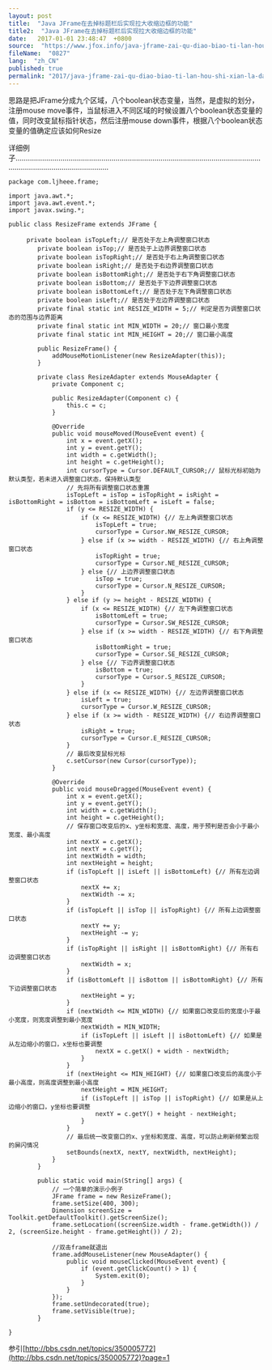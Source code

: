 ```yaml
---
layout: post
title:  "Java JFrame在去掉标题栏后实现拉大收缩边框的功能"
title2:  "Java JFrame在去掉标题栏后实现拉大收缩边框的功能"
date:   2017-01-01 23:48:47  +0800
source:  "https://www.jfox.info/java-jframe-zai-qu-diao-biao-ti-lan-hou-shi-xian-la-da-shou-suo-bian-kuang-de-gong-neng.html"
fileName:  "0827"
lang:  "zh_CN"
published: true
permalink: "2017/java-jframe-zai-qu-diao-biao-ti-lan-hou-shi-xian-la-da-shou-suo-bian-kuang-de-gong-neng.html"
---
```




 思路是把JFrame分成九个区域，八个boolean状态变量，当然，是虚拟的划分，注册mouse move事件，当鼠标进入不同区域的时候设置八个boolean状态变量的值，同时改变鼠标指针状态，然后注册mouse down事件，根据八个boolean状态变量的值确定应该如何Resize 

详细例子…………………………………………………………………………………………………………………………………………………….

    package com.ljheee.frame;
    
    import java.awt.*;
    import java.awt.event.*;
    import javax.swing.*;
    
    public class ResizeFrame extends JFrame {
    
         private boolean isTopLeft;// 是否处于左上角调整窗口状态
            private boolean isTop;// 是否处于上边界调整窗口状态
            private boolean isTopRight;// 是否处于右上角调整窗口状态
            private boolean isRight;// 是否处于右边界调整窗口状态
            private boolean isBottomRight;// 是否处于右下角调整窗口状态
            private boolean isBottom;// 是否处于下边界调整窗口状态
            private boolean isBottomLeft;// 是否处于左下角调整窗口状态
            private boolean isLeft;// 是否处于左边界调整窗口状态
            private final static int RESIZE_WIDTH = 5;// 判定是否为调整窗口状态的范围与边界距离
            private final static int MIN_WIDTH = 20;// 窗口最小宽度
            private final static int MIN_HEIGHT = 20;// 窗口最小高度
             
            public ResizeFrame() {
                addMouseMotionListener(new ResizeAdapter(this));
            }
             
            private class ResizeAdapter extends MouseAdapter {
                private Component c;
                 
                public ResizeAdapter(Component c) {
                    this.c = c;
                }
                 
                @Override
                public void mouseMoved(MouseEvent event) {
                    int x = event.getX();
                    int y = event.getY();
                    int width = c.getWidth();
                    int height = c.getHeight();
                    int cursorType = Cursor.DEFAULT_CURSOR;// 鼠标光标初始为默认类型，若未进入调整窗口状态，保持默认类型
                    // 先将所有调整窗口状态重置
                    isTopLeft = isTop = isTopRight = isRight = isBottomRight = isBottom = isBottomLeft = isLeft = false;
                    if (y <= RESIZE_WIDTH) {
                        if (x <= RESIZE_WIDTH) {// 左上角调整窗口状态
                            isTopLeft = true;
                            cursorType = Cursor.NW_RESIZE_CURSOR;
                        } else if (x >= width - RESIZE_WIDTH) {// 右上角调整窗口状态
                            isTopRight = true;
                            cursorType = Cursor.NE_RESIZE_CURSOR;
                        } else {// 上边界调整窗口状态
                            isTop = true;
                            cursorType = Cursor.N_RESIZE_CURSOR;
                        }
                    } else if (y >= height - RESIZE_WIDTH) {
                        if (x <= RESIZE_WIDTH) {// 左下角调整窗口状态
                            isBottomLeft = true;
                            cursorType = Cursor.SW_RESIZE_CURSOR;
                        } else if (x >= width - RESIZE_WIDTH) {// 右下角调整窗口状态
                            isBottomRight = true;
                            cursorType = Cursor.SE_RESIZE_CURSOR;
                        } else {// 下边界调整窗口状态
                            isBottom = true;
                            cursorType = Cursor.S_RESIZE_CURSOR;
                        }
                    } else if (x <= RESIZE_WIDTH) {// 左边界调整窗口状态
                        isLeft = true;
                        cursorType = Cursor.W_RESIZE_CURSOR;
                    } else if (x >= width - RESIZE_WIDTH) {// 右边界调整窗口状态
                        isRight = true;
                        cursorType = Cursor.E_RESIZE_CURSOR;
                    }
                    // 最后改变鼠标光标
                    c.setCursor(new Cursor(cursorType));
                }
                 
                @Override
                public void mouseDragged(MouseEvent event) {
                    int x = event.getX();
                    int y = event.getY();
                    int width = c.getWidth();
                    int height = c.getHeight();
                    // 保存窗口改变后的x、y坐标和宽度、高度，用于预判是否会小于最小宽度、最小高度
                    int nextX = c.getX();
                    int nextY = c.getY();
                    int nextWidth = width;
                    int nextHeight = height;
                    if (isTopLeft || isLeft || isBottomLeft) {// 所有左边调整窗口状态
                        nextX += x;
                        nextWidth -= x;
                    }
                    if (isTopLeft || isTop || isTopRight) {// 所有上边调整窗口状态
                        nextY += y;
                        nextHeight -= y;
                    }
                    if (isTopRight || isRight || isBottomRight) {// 所有右边调整窗口状态
                        nextWidth = x;
                    }
                    if (isBottomLeft || isBottom || isBottomRight) {// 所有下边调整窗口状态
                        nextHeight = y;
                    }
                    if (nextWidth <= MIN_WIDTH) {// 如果窗口改变后的宽度小于最小宽度，则宽度调整到最小宽度
                        nextWidth = MIN_WIDTH;
                        if (isTopLeft || isLeft || isBottomLeft) {// 如果是从左边缩小的窗口，x坐标也要调整
                            nextX = c.getX() + width - nextWidth;
                        }
                    }
                    if (nextHeight <= MIN_HEIGHT) {// 如果窗口改变后的高度小于最小高度，则高度调整到最小高度
                        nextHeight = MIN_HEIGHT;
                        if (isTopLeft || isTop || isTopRight) {// 如果是从上边缩小的窗口，y坐标也要调整
                            nextY = c.getY() + height - nextHeight;
                        }
                    }
                    // 最后统一改变窗口的x、y坐标和宽度、高度，可以防止刷新频繁出现的屏闪情况
                    setBounds(nextX, nextY, nextWidth, nextHeight);
                }
            }
             
            public static void main(String[] args) {
                // 一个简单的演示小例子
                JFrame frame = new ResizeFrame();
                frame.setSize(400, 300);
                Dimension screenSize = Toolkit.getDefaultToolkit().getScreenSize();
                frame.setLocation((screenSize.width - frame.getWidth()) / 2, (screenSize.height - frame.getHeight()) / 2);
              
                //双击frame就退出
                frame.addMouseListener(new MouseAdapter() {
                    public void mouseClicked(MouseEvent event) {
                        if (event.getClickCount() > 1) {
                            System.exit(0);
                        }
                    }
                });
                frame.setUndecorated(true);
                frame.setVisible(true);
            }
      
    }

参引[http://bbs.csdn.net/topics/350005772](http://bbs.csdn.net/topics/350005772)?page=1
